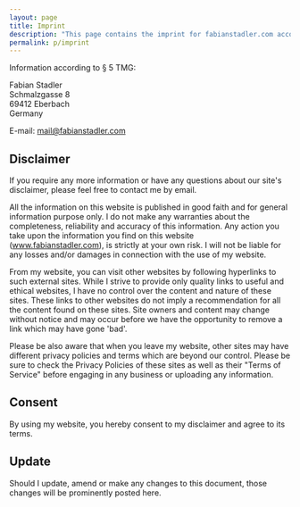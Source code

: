 ```yaml
---
layout: page
title: Imprint
description: "This page contains the imprint for fabianstadler.com according to the German Telemedia Act (TMG)."
permalink: p/imprint
---
```


Information according to § 5 TMG:

Fabian Stadler<br>
Schmalzgasse 8<br>
69412 Eberbach<br>
Germany

E-mail: mail@fabianstadler.com

## Disclaimer

If you require any more information or have any questions about our site's disclaimer, please feel free to contact me by email.

All the information on this website is published in good faith and for general information purpose only. I do not make any warranties about the completeness, reliability and accuracy of this information. Any action you take upon the information you find on this website (www.fabianstadler.com), is strictly at your own risk. I will not be liable for any losses and/or damages in connection with the use of my website.

From my website, you can visit other websites by following hyperlinks to such external sites. While I strive to provide only quality links to useful and ethical websites, I have no control over the content and nature of these sites. These links to other websites do not imply a recommendation for all the content found on these sites. Site owners and content may change without notice and may occur before we have the opportunity to remove a link which may have gone 'bad'.

Please be also aware that when you leave my website, other sites may have different privacy policies and terms which are beyond our control. Please be sure to check the Privacy Policies of these sites as well as their "Terms of Service" before engaging in any business or uploading any information.

## Consent

By using my website, you hereby consent to my disclaimer and agree to its terms.

## Update

Should I update, amend or make any changes to this document, those changes will be prominently posted here.
